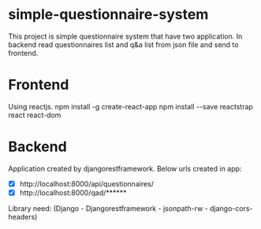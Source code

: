 # simple-questionnaire-system
This project is simple questionnaire system that have two application. 
In backend read questionnaires list and q&a list from json file and send to frontend.

# Frontend

Using reactjs.
npm install -g create-react-app
npm install --save reactstrap react react-dom


# Backend

Application created by djangorestframework.
Below urls created in app:
- [x] http://localhost:8000/api/questionnaires/
- [x] http://localhost:8000/qad/******

Library need: (Django - Djangorestframework - jsonpath-rw - django-cors-headers)
